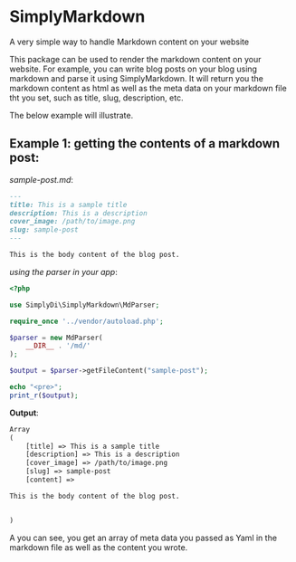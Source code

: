 # SimplyMarkdown

A very simple way to handle Markdown content on your website

This package can be used to render the markdown content on your website. For example, you can write blog posts on your blog using markdown and parse it using SimplyMarkdown. It will return you the markdown content as html as well as the meta data on your markdown file tht you set, such as title, slug, description, etc.

The below example will illustrate.

## **Example 1: getting the contents of a markdown post**:

_sample-post.md_:

```md
---
title: This is a sample title
description: This is a description
cover_image: /path/to/image.png
slug: sample-post
---

This is the body content of the blog post.

```

_using the parser in your app_:

```php
<?php

use SimplyDi\SimplyMarkdown\MdParser;

require_once '../vendor/autoload.php';

$parser = new MdParser(
    __DIR__ . '/md/'
);

$output = $parser->getFileContent("sample-post");

echo "<pre>";
print_r($output);
```

**Output**:

```html
Array
(
    [title] => This is a sample title
    [description] => This is a description
    [cover_image] => /path/to/image.png
    [slug] => sample-post
    [content] => 

This is the body content of the blog post.


)

```

A you can see, you get an array of meta data you passed as Yaml in the markdown file as well as the content you wrote.